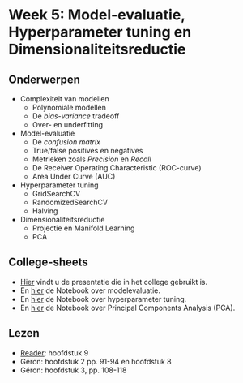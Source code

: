 # Week 5: Model-evaluatie, Hyperparameter tuning en Dimensionaliteitsreductie

## Onderwerpen

* Complexiteit van modellen
    * Polynomiale modellen
    * De _bias-variance_ tradeoff
    * Over- en underfitting
* Model-evaluatie 
    * De _confusion matrix_
    * True/false positives en negatives
    * Metrieken zoals _Precision_ en _Recall_
    * De Receiver Operating Characteristic (ROC-curve)
    * Area Under Curve (AUC)
* Hyperparameter tuning
    * GridSearchCV
    * RandomizedSearchCV
    * Halving
* Dimensionaliteitsreductie
    * Projectie en Manifold Learning
    * PCA

## College-sheets

* [Hier](../lectures/wk5/ML_wk5_Modeleval_tuning-Dimred.pptx) vindt u de presentatie die in het college gebruikt is.
* En [hier](../lectures/wk5/livecoding/Modelevaluatie.ipynb) de Notebook over modelevaluatie.
* En [hier](../lectures/wk5/livecoding/Hyperparam_Tuning.ipynb) de Notebook over hyperparameter tuning.
* En [hier](../lectures/wk5/livecoding/PCA.ipynb) de Notebook over Principal Components Analysis (PCA).

## Lezen

* [Reader](../files/Reader%20Machine%20Learning%202.1%20CC%20BY-NC-SA%204.0.pdf): hoofdstuk 9
* Géron: hoofdstuk 2 pp. 91-94 en hoofdstuk 8
* Géron: hoofdstuk 3, pp. 108-118

